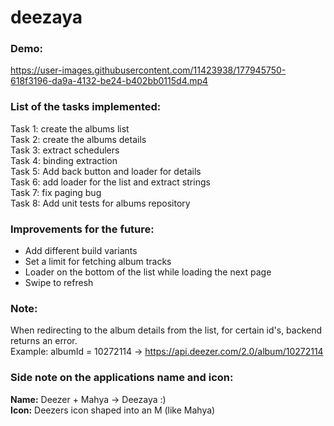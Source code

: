 # deezaya

### Demo: 

https://user-images.githubusercontent.com/11423938/177945750-618f3196-da9a-4132-be24-b402bb0115d4.mp4


### List of the tasks implemented: 
Task 1: create the albums list <br />
Task 2: create the albums details <br />
Task 3: extract schedulers <br />
Task 4: binding extraction <br />
Task 5: Add back button and loader for details <br />
Task 6: add loader for the list  and extract strings <br />
Task 7: fix paging bug <br />
Task 8: Add unit tests for albums repository <br />

### Improvements for the future: 
- Add different build variants
- Set a limit for fetching album tracks
- Loader on the bottom of the list while loading the next page
- Swipe to refresh

### Note: 
When redirecting to the album details from the list, for certain id's, backend returns an error. <br />
Example: albumId = 10272114 -> https://api.deezer.com/2.0/album/10272114

### Side note on the applications name and icon: 
**Name:** Deezer + Mahya -> Deezaya :) <br />
**Icon:** Deezers icon shaped into an M (like Mahya) 
